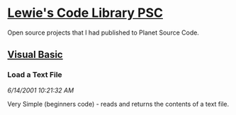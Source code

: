 # [Lewie's Code Library PSC](../../README.md)

Open source projects that I had published to Planet Source Code.

## [Visual Basic](../README.md)

### Load a Text File

*6/14/2001 10:21:32 AM*

Very Simple (beginners code) - reads and returns the contents of a text file.



